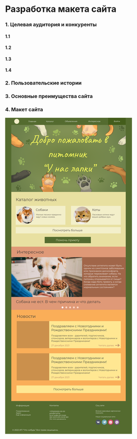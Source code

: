 # Разработка макета сайта
### 1. Целевая аудитория и конкуренты
#### 1.1
#### 1.2
#### 1.3
#### 1.4
### 2. Пользовательские истории
### 3. Основные преимущества сайта
### 4. Макет сайта
![](/png/Site.png)

